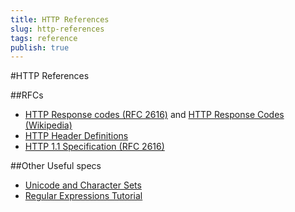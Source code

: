 ```yaml
---
title: HTTP References
slug: http-references
tags: reference
publish: true
---
```


<!-- http://www.fiddler2.com/Fiddler/help/http/ -->

#HTTP References

##RFCs
* [HTTP Response codes (RFC 2616)](http://www.w3.org/Protocols/rfc2616/rfc2616-sec10.html) and [HTTP Response Codes (Wikipedia)](http://en.wikipedia.org/wiki/List_of_HTTP_status_codes)
* [HTTP Header Definitions](http://www.w3.org/Protocols/rfc2616/rfc2616-sec14.html)
* [HTTP 1.1 Specification (RFC 2616)](http://www.rfc-editor.org/rfc/rfc2616.txt)

##Other Useful specs
* [Unicode and Character Sets](http://www.joelonsoftware.com/articles/Unicode.html)
* [Regular Expressions Tutorial](http://www.regular-expressions.info/)